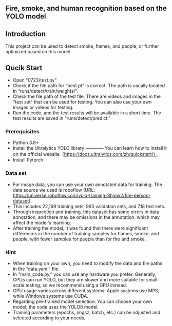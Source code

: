 ## Fire, smoke, and human recognition based on the YOLO model

## Introduction
This project can be used to detect smoke, flames, and people, or further optimized based on this model.

## Qucik Start
- Open "0723/test.py"
- Check if the file path for “best.pt” is correct. The path is usually located in “runs/detect/train/weights/”.
- Check the file path of the test file. There are videos and images in the “test set” that can be used for testing. You can also use your own images or videos for testing.
- Run the code, and the test results will be available in a short time. The test results are saved in “runs/detect/predict.”

### Prerequisites
- Python 3.8+
- Install the Ultralytics YOLO library ———— You can learn how to install it on the official website（https://docs.ultralytics.com/zh/quickstart/）
- Install Pytorch
  
### Data set
- For image data, you can use your own annotated data for training. The data source we used is roboflow (URL: https://universe.roboflow.com/yolo-training-8hmw2/fire-person-dataset).
- This includes 22,169 training sets, 995 validation sets, and 718 test sets.
- Through inspection and training, this dataset has some errors in data annotation, and there may be omissions in the annotation, which may affect the model's learning.
- After training the model, it was found that there were significant differences in the number of training samples for flames, smoke, and people, with fewer samples for people than for fire and smoke.

### Hint
- When training on your own, you need to modify the data and file paths in the “data.yaml” file.
- In “main_code.py,” you can use any hardware you prefer. Generally, CPUs can run YOLO, but they are slower and more suitable for small-scale testing, so we recommend using a GPU instead.
- GPU usage varies across different systems: Apple systems use MPS, while Windows systems use CUDA.
- Regarding pre-trained model selection: You can choose your own model; the code uses the YOLO8 model.
- Training parameters (epochs, imgsz, batch, etc.) can be adjusted and selected according to your needs.
